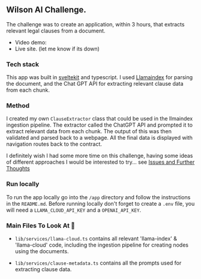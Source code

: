 ## Wilson AI Challenge. 

The challenge was to create an application, within 3 hours,  that extracts relevant legal clauses from a document.

- Video demo: 
- Live site. (let me know if its down)

### Tech stack

This app was built in [sveltekit](https://svelte.dev/) and typescript. I used [Llamaindex](https://www.llamaindex.ai/) for parsing the document, and the Chat GPT API for extracting relevant clause data from each chunk. 


### Method

I created my own `ClauseExtractor` class that could be used in the llmaindex ingestion pipeline. The extractor called the ChatGPT API and prompted it to extract relevant data from each chunk.  The output of this was then validated and parsed back to a webpage. All the final data is displayed with navigation routes back to the contract. 

I definitely wish I had some more time on this challenge, having some ideas of different approaches I would be interested to try... see [Issues and Further Thoughts](./issues_faced.md)

### Run locally

To run the app locally go into the `/app` directory and follow the instructions in the `README.md`. Before running locally don't forget to create a `.env` file,  you will need a `LLAMA_CLOUD_API_KEY` and a `OPENAI_API_KEY`.

### Main Files To Look At 👀


- `lib/services/llama-cloud.ts` contains all relevant 'llama-index' & 'llama-cloud' code, including the ingestion pipeline for creating nodes using the documents.

- `lib/services/clause-metadata.ts` contains all the prompts used for extracting clause data. 


